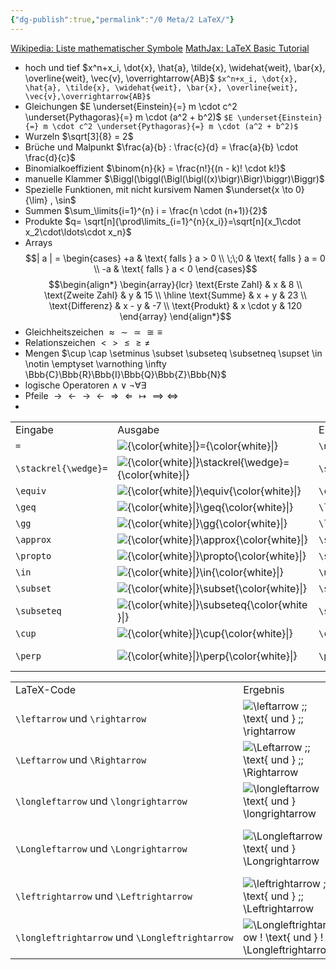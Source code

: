 ```yaml
---
{"dg-publish":true,"permalink":"/0 Meta/2 LaTeX/"}
---
```


[Wikipedia: Liste mathematischer Symbole](https://de.wikipedia.org/wiki/Liste_mathematischer_Symbole)
[MathJax: LaTeX Basic Tutorial](https://www.mathelounge.de/509545/mathjax-latex-basic-tutorial-und-referenz-deutsch)

- hoch und tief
  $x^n+x_i, \dot{x}, \hat{a}, \tilde{x}, \widehat{weit}, \bar{x}, \overline{weit}, \vec{v}, \overrightarrow{AB}$
  ```$x^n+x_i, \dot{x}, \hat{a}, \tilde{x}, \widehat{weit}, \bar{x}, \overline{weit}, \vec{v},\overrightarrow{AB}$```
- Gleichungen 
  $E \underset{Einstein}{=} m \cdot c^2 \underset{Pythagoras}{=} m \cdot (a^2 + b^2)$
    ```$E \underset{Einstein}{=} m \cdot c^2 \underset{Pythagoras}{=} m \cdot (a^2 + b^2)$```
- Wurzeln
  $\sqrt[3]{8} = 2$
- Brüche und Malpunkt
  $\frac{a}{b} : \frac{c}{d} = \frac{a}{b} \cdot \frac{d}{c}$
- Binomialkoeffizient
  $\binom{n}{k} = \frac{n!}{(n - k)! \cdot k!}$
- manuelle Klammer
  $\Biggl(\biggl(\Bigl(\bigl((x)\bigr)\Bigr)\biggr)\Biggr)$
- Spezielle Funktionen, mit nicht kursivem Namen
  $\underset{x \to 0}{\lim} , \sin$
- Summen
  $\sum_\limits{i=1}^{n} i =  \frac{n \cdot (n+1)}{2}$
- Produkte
  $q= \sqrt[n]{\prod\limits_{i=1}^{n}{x_i}}=\sqrt[n]{x_1\cdot x_2\cdot\ldots\cdot x_n}$
- Arrays
  $$| a | = \begin{cases}
    +a     & \text{ falls } a > 0 \\
    \;\;0  & \text{ falls } a = 0 \\
    -a     & \text{ falls } a < 0
\end{cases}$$
$$\begin{align*}
    \begin{array}{lcr}
        \text{Erste Zahl}   & x         &  8 \\
        \text{Zweite Zahl}  & y         & 15 \\ \hline
        \text{Summe}        & x + y     & 23 \\
        \text{Differenz}    & x - y     & -7 \\
        \text{Produkt}      & x \cdot y & 120
    \end{array}
\end{align*}$$
- Gleichheitszeichen
  $\approx \sim \simeq \cong \equiv$
- Relationszeichen
  $\lt \gt \le \ge \neq$
- Mengen
  $\cup \cap \setminus \subset \subseteq \subsetneq \supset \in \notin \emptyset \varnothing \infty \Bbb{C}\Bbb{R}\Bbb{I}\Bbb{Q}\Bbb{Z}\Bbb{N}$
- logische Operatoren
  $\land \lor \lnot \forall \exists$
- Pfeile
  $\to \gets \rightarrow \leftarrow \Rightarrow \Leftarrow \mapsto \implies \iff$
- 


|     |     |     |     |
|---|---|---|---|
|Eingabe|Ausgabe|Eingabe|Ausgabe|
|`=`|![{\color{white}\|}={\color{white}\|}](https://www.grund-wissen.de/informatik/latex/_images/math/3f10eff96bfb5dddca13a9df7689da311aa8bcc5.png)|`\neq`|![{\color{white}\|}\neq{\color{white}\|}](https://www.grund-wissen.de/informatik/latex/_images/math/93ec69e62b809d77aa688493071d53be3fdd7ad0.png)|
|`\stackrel{\wedge}=`|![{\color{white}\|}\stackrel{\wedge}={\color{white}\|}](https://www.grund-wissen.de/informatik/latex/_images/math/fe494f87ead346a8f53cd167acecaa2a2b6232f0.png)|`\stackrel{!}=`|![{\color{white}\|}\stackrel{!}={\color{white}\|}](https://www.grund-wissen.de/informatik/latex/_images/math/2e09b66e9243027aa1fba442721346254001ea43.png)|
|`\equiv`|![{\color{white}\|}\equiv{\color{white}\|}](https://www.grund-wissen.de/informatik/latex/_images/math/3a6c1817eb607860dbe6fadd1aacb7926505e6ec.png)|`\cong`|![{\color{white}\|}\cong{\color{white}\|}](https://www.grund-wissen.de/informatik/latex/_images/math/df49719aee1a8a112eb11c7aea8b4e9dc2397c0e.png)|
|`\geq`|![{\color{white}\|}\geq{\color{white}\|}](https://www.grund-wissen.de/informatik/latex/_images/math/72172e713b90ae2bfa96791486106d3c19e7f139.png)|`\leq`|![{\color{white}\|}\leq{\color{white}\|}](https://www.grund-wissen.de/informatik/latex/_images/math/1560cd55db4e34fd43abed68de2935083fca9dc9.png)|
|`\gg`|![{\color{white}\|}\gg{\color{white}\|}](https://www.grund-wissen.de/informatik/latex/_images/math/b5593b5525ed4c23905b3ab6206f9db0594cef73.png)|`\ll`|![{\color{white}\|}\ll{\color{white}\|}](https://www.grund-wissen.de/informatik/latex/_images/math/5e335b6301e5351a5ee6f2841740417b61dd45c2.png)|
|`\approx`|![{\color{white}\|}\approx{\color{white}\|}](https://www.grund-wissen.de/informatik/latex/_images/math/2305000e93ca346a4c089ac004d84627fb3fbab7.png)|`\sim`|![{\color{white}\|}\sim{\color{white}\|}](https://www.grund-wissen.de/informatik/latex/_images/math/6a2dcd3b44eab340947c05842d2bd1250af80164.png)|
|`\propto`|![{\color{white}\|}\propto{\color{white}\|}](https://www.grund-wissen.de/informatik/latex/_images/math/c4b72929c59992945ffc3e556776ec39e213560d.png)|`\simeq`|![{\color{white}\|}\simeq{\color{white}\|}](https://www.grund-wissen.de/informatik/latex/_images/math/a5309c7b1484a64e4a67d9d1fba8378276b3a521.png)|
|`\in`|![{\color{white}\|}\in{\color{white}\|}](https://www.grund-wissen.de/informatik/latex/_images/math/86be0e38af65bec5f89a9e0d13113b7feed16546.png)|`\not\in`|![{\color{white}\|}\not\in{\color{white}\|}](https://www.grund-wissen.de/informatik/latex/_images/math/e64e1174b8bcd0badb2c0a94d3bfe8e722226aed.png)|
|`\subset`|![{\color{white}\|}\subset{\color{white}\|}](https://www.grund-wissen.de/informatik/latex/_images/math/f37790011dfc44a0903420af1e265ba0f6623e27.png)|`\supset`|![{\color{white}\|}\supset{\color{white}\|}](https://www.grund-wissen.de/informatik/latex/_images/math/484abbd84e88e5b198b665d1121ab80a3ce3db93.png)|
|`\subseteq`|![{\color{white}\|}\subseteq{\color{white}\|}](https://www.grund-wissen.de/informatik/latex/_images/math/9161f97b7a98076ecffa7415a3a3c7165b72c2cc.png)|`\supseteq`|![{\color{white}\|}\supseteq{\color{white}\|}](https://www.grund-wissen.de/informatik/latex/_images/math/8da67c81335e8bc8269c84f748fd4ad81cac7e76.png)|
|`\cup`|![{\color{white}\|}\cup{\color{white}\|}](https://www.grund-wissen.de/informatik/latex/_images/math/7488bf59eca33cb49cc165c8b4fdf13d2da5f5a8.png)|`\cap`|![{\color{white}\|}\cap{\color{white}\|}](https://www.grund-wissen.de/informatik/latex/_images/math/24ef42d30d1c50d6f7c49bbade7265ca8587b75f.png)|
|`\perp`|![{\color{white}\|}\perp{\color{white}\|}](https://www.grund-wissen.de/informatik/latex/_images/math/05c6a21b494610e5fb4dbddf2eb8de082e7d3c57.png)|`\parallel`|![{\color{white}\|}\parallel{\color{white}\|}](https://www.grund-wissen.de/informatik/latex/_images/math/ab65d56059938fbe3999d7ed710f7cae0f16f92d.png)|

|   |   |   |
|---|---|---|
|LaTeX-Code|Ergebnis|Beschreibung|
|`\leftarrow` und `\rightarrow`|![\leftarrow \;\; \text{ und } \;\; \rightarrow](https://www.grund-wissen.de/informatik/latex/_images/math/67410e0fd05a1cabee30388d2a7e0dc091224875.png)|waagrechter Pfeil|
|`\Leftarrow` und `\Rightarrow`|![\Leftarrow \;\; \text{ und } \;\; \Rightarrow](https://www.grund-wissen.de/informatik/latex/_images/math/2ab568ed56393de34e48f249cba7beaba6456f94.png)|waagrechter Pfeil mit Doppelstrich|
|`\longleftarrow` und `\longrightarrow`|![\longleftarrow \text{ und } \longrightarrow](https://www.grund-wissen.de/informatik/latex/_images/math/13e291587cb1fc9322895f559f758437ab16cb32.png)|langer waagrechter Pfeil|
|`\Longleftarrow` und `\Longrightarrow`|![\Longleftarrow \text{ und } \Longrightarrow](https://www.grund-wissen.de/informatik/latex/_images/math/c9531db71994ee8d36fb375c408ae082817eedd3.png)|langer waagrechter Pfeil mit Doppelstrich|
|`\leftrightarrow` und `\Leftrightarrow`|![\leftrightarrow \;\; \text{ und } \;\; \Leftrightarrow](https://www.grund-wissen.de/informatik/latex/_images/math/8c20534be05b70d83f28c81466f14e17ed3c786a.png)|beidseitiger Pfeil|
|`\longleftrightarrow` und `\Longleftrightarrow`|![\Longleftrightarrow \! \text{ und } \! \Longleftrightarrow](https://www.grund-wissen.de/informatik/latex/_images/math/7c6e2caf4a1980ac17629a01164056993e1ed9c2.png)|langer beidseitiger Pfeil|
